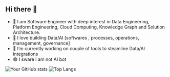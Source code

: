 ## Hi there 👋

- 💬 I am Software Engineer with deep interest in Data Engineering, Platform Engineering, Cloud Computing, Knowledge Graph and Solution Architecture.
- 👯 I love building Data/AI [softwares , processes, operations, management, governance]
- 🔭 I’m currently working on couple of tools to steamline Data/AI integrations
- 😄 I sware I am not AI bot
  
![Your GitHub stats](https://github-readme-stats.vercel.app/api?username=alishams8&show_icons=true&theme=radical)
![Top Langs](https://github-readme-stats.vercel.app/api/top-langs/?username=alishams8&layout=compact&theme=radical)
